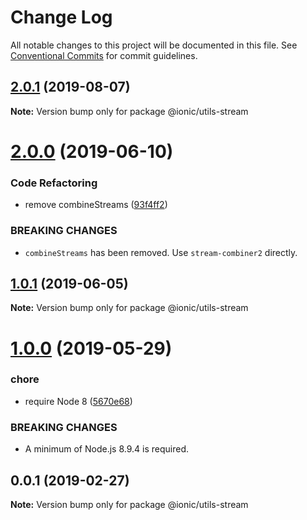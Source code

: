 # Change Log

All notable changes to this project will be documented in this file.
See [Conventional Commits](https://conventionalcommits.org) for commit guidelines.

## [2.0.1](https://github.com/ionic-team/ionic-cli/compare/@ionic/utils-stream@2.0.0...@ionic/utils-stream@2.0.1) (2019-08-07)

**Note:** Version bump only for package @ionic/utils-stream





# [2.0.0](https://github.com/ionic-team/ionic-cli/compare/@ionic/utils-stream@1.0.1...@ionic/utils-stream@2.0.0) (2019-06-10)


### Code Refactoring

* remove combineStreams ([93f4ff2](https://github.com/ionic-team/ionic-cli/commit/93f4ff2))


### BREAKING CHANGES

* `combineStreams` has been removed. Use
`stream-combiner2` directly.





## [1.0.1](https://github.com/ionic-team/ionic-cli/compare/@ionic/utils-stream@1.0.0...@ionic/utils-stream@1.0.1) (2019-06-05)

**Note:** Version bump only for package @ionic/utils-stream





# [1.0.0](https://github.com/ionic-team/ionic-cli/compare/@ionic/utils-stream@0.0.1...@ionic/utils-stream@1.0.0) (2019-05-29)


### chore

* require Node 8 ([5670e68](https://github.com/ionic-team/ionic-cli/commit/5670e68))


### BREAKING CHANGES

* A minimum of Node.js 8.9.4 is required.





<a name="0.0.1"></a>
## 0.0.1 (2019-02-27)




**Note:** Version bump only for package @ionic/utils-stream
